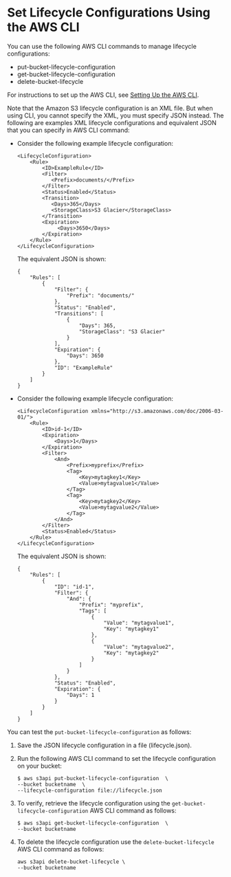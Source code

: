 # Set Lifecycle Configurations Using the AWS CLI<a name="set-lifecycle-cli"></a>

You can use the following AWS CLI commands to manage lifecycle configurations:
+ put\-bucket\-lifecycle\-configuration
+ get\-bucket\-lifecycle\-configuration
+ delete\-bucket\-lifecycle

For instructions to set up the AWS CLI, see [Setting Up the AWS CLI](setup-aws-cli.md)\.

Note that the Amazon S3 lifecycle configuration is an XML file\. But when using CLI, you cannot specify the XML, you must specify JSON instead\. The following are examples XML lifecycle configurations and equivalent JSON that you can specify in AWS CLI command:
+ Consider the following example lifecycle configuration:

  ```
  <LifecycleConfiguration>
      <Rule>
          <ID>ExampleRule</ID>
          <Filter>
             <Prefix>documents/</Prefix>
          </Filter>
          <Status>Enabled</Status>
          <Transition>        
             <Days>365</Days>        
             <StorageClass>S3 Glacier</StorageClass>
          </Transition>    
          <Expiration>
               <Days>3650</Days>
          </Expiration>
      </Rule>
  </LifecycleConfiguration>
  ```

  The equivalent JSON is shown:

  ```
  {
      "Rules": [
          {
              "Filter": {
                  "Prefix": "documents/"
              },
              "Status": "Enabled",
              "Transitions": [
                  {
                      "Days": 365,
                      "StorageClass": "S3 Glacier"
                  }
              ],
              "Expiration": {
                  "Days": 3650
              },
              "ID": "ExampleRule"
          }
      ]
  }
  ```
+ Consider the following example lifecycle configuration:

  ```
  <LifecycleConfiguration xmlns="http://s3.amazonaws.com/doc/2006-03-01/">
      <Rule>
          <ID>id-1</ID>
          <Expiration>
              <Days>1</Days>
          </Expiration>
          <Filter>
              <And>
                  <Prefix>myprefix</Prefix>
                  <Tag>
                      <Key>mytagkey1</Key>
                      <Value>mytagvalue1</Value>
                  </Tag>
                  <Tag>
                      <Key>mytagkey2</Key>
                      <Value>mytagvalue2</Value>
                  </Tag>
              </And>
          </Filter>
          <Status>Enabled</Status>    
      </Rule>
  </LifecycleConfiguration>
  ```

  The equivalent JSON is shown:

  ```
  {
      "Rules": [
          {
              "ID": "id-1",
              "Filter": {
                  "And": {
                      "Prefix": "myprefix", 
                      "Tags": [
                          {
                              "Value": "mytagvalue1", 
                              "Key": "mytagkey1"
                          }, 
                          {
                              "Value": "mytagvalue2", 
                              "Key": "mytagkey2"
                          }
                      ]
                  }
              }, 
              "Status": "Enabled", 
              "Expiration": {
                  "Days": 1
              }
          }
      ]
  }
  ```

You can test the `put-bucket-lifecycle-configuration` as follows:

1. Save the JSON lifecycle configuration in a file \(lifecycle\.json\)\. 

1. Run the following AWS CLI command to set the lifecycle configuration on your bucket:

   ```
   $ aws s3api put-bucket-lifecycle-configuration  \
   --bucket bucketname  \
   --lifecycle-configuration file://lifecycle.json
   ```

1. To verify, retrieve the lifecycle configuration using the `get-bucket-lifecycle-configuration` AWS CLI command as follows:

   ```
   $ aws s3api get-bucket-lifecycle-configuration  \
   --bucket bucketname
   ```

1. To delete the lifecycle configuration use the `delete-bucket-lifecycle` AWS CLI command as follows:

   ```
   aws s3api delete-bucket-lifecycle \
   --bucket bucketname
   ```
